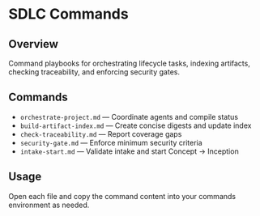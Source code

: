 # SDLC Commands

## Overview

Command playbooks for orchestrating lifecycle tasks, indexing artifacts, checking traceability, and enforcing security
gates.

## Commands

- `orchestrate-project.md` — Coordinate agents and compile status
- `build-artifact-index.md` — Create concise digests and update index
- `check-traceability.md` — Report coverage gaps
- `security-gate.md` — Enforce minimum security criteria
- `intake-start.md` — Validate intake and start Concept → Inception

## Usage

Open each file and copy the command content into your commands environment as needed.
